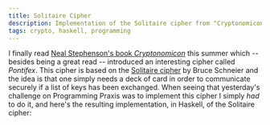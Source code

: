 ```yaml
---
title: Solitaire Cipher
description: Implementation of the Solitaire cipher from "Cryptonomicon"
tags: crypto, haskell, programming
---
```


I finally read [Neal Stephenson's book
*Cryptonomicon*](http://http://en.wikipedia.org/wiki/Cryptonomicon) this summer
which -- besides being a great read -- introduced an interesting cipher called
*Pontifex*. This cipher is based on the [Solitaire
cipher](http://www.schneier.com/solitaire.html) by Bruce Schneier and the idea
is that one simply needs a deck of card in order to communicate securely if a
list of keys has been exchanged. When seeing that yesterday's challenge on
Programming Praxis was to implement this cipher I simply *had* to do it, and
here's the resulting implementation, in Haskell, of the Solitaire cipher:

<script src="https://gist.github.com/785960.js"> </script>
